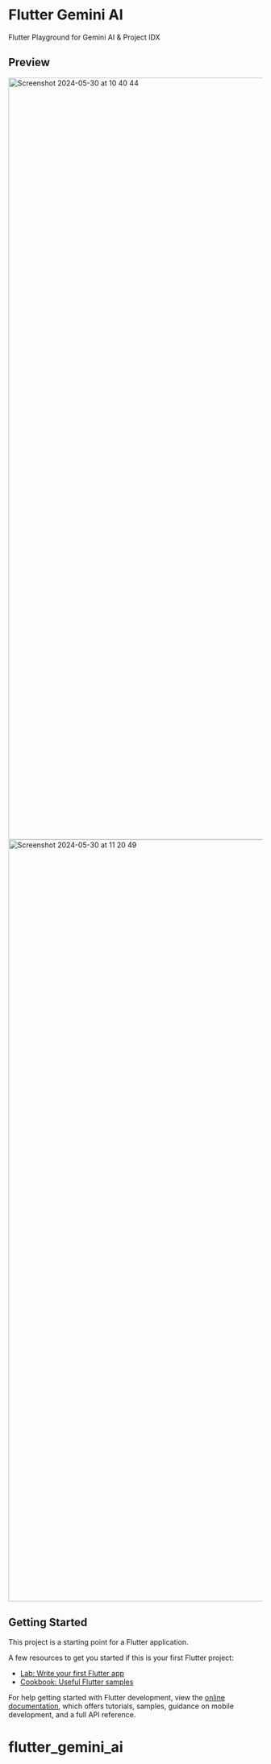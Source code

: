 # Flutter Gemini AI

Flutter Playground for Gemini AI & Project IDX

## Preview
<img width="1512" alt="Screenshot 2024-05-30 at 10 40 44" src="https://github.com/elfaaels/flutter_gemini_ai/assets/66504398/aa509891-98f9-43a2-8ca4-9a058d8dfa31">
<img width="1512" alt="Screenshot 2024-05-30 at 11 20 49" src="https://github.com/elfaaels/flutter_gemini_ai/assets/66504398/84f6f715-637c-47ec-8448-d063ec86fbeb">


## Getting Started

This project is a starting point for a Flutter application.

A few resources to get you started if this is your first Flutter project:

- [Lab: Write your first Flutter app](https://docs.flutter.dev/get-started/codelab)
- [Cookbook: Useful Flutter samples](https://docs.flutter.dev/cookbook)

For help getting started with Flutter development, view the
[online documentation](https://docs.flutter.dev/), which offers tutorials,
samples, guidance on mobile development, and a full API reference.
# flutter_gemini_ai
